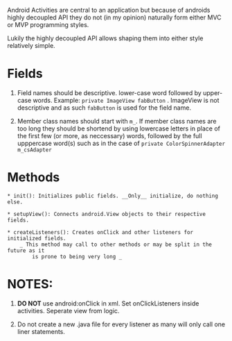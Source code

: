 
Android Activities are central to an application but because of androids highly
decoupled API they do not (in my opinion) naturally form either MVC or MVP 
programming styles. 

Lukily the highly decoupled API allows shaping them into either style relatively
simple.

Fields
======

1. Field names should be descriptive. lower-case word followed by upper-case words.
    Example: `private ImageView fabButton` . ImageView is not descriptive and as such
    `fabButton` is used for the field name.

2. Member class names should start with `m_`. If member class names are too long they 
    should be shortend by using lowercase letters in place of the first few 
    (or more, as neccessary) words, followed by the full upppercase word(s) such as in 
    the case of `private ColorSpinnerAdapter m_csAdapter`


Methods
=======

    * init(): Initializes public fields. __Only__ initialize, do nothing else.

    * setupView(): Connects android.View objects to their respective fields.

    * createListeners(): Creates onClick and other listeners for initialized fields. 
        _ This method may call to other methods or may be split in the future as it 
            is prone to being very long _

NOTES:
======

1. __DO NOT__ use android:onClick in xml. Set onClickListeners inside activities.
    Seperate view from logic.

2. Do not create a new .java file for every listener as many will only call
    one liner statements.
